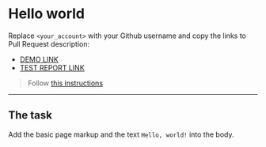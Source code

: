 # Hello world
Replace `<your_account>` with your Github username and copy the links to Pull Request description:
- [DEMO LINK](https://yelnikov-andrii.github.io/layout_hello-world/)
- [TEST REPORT LINK](https://yelnikov-andrii.github.io/layout_hello-world/report/html_report/)

> Follow [this instructions](https://mate-academy.github.io/layout_task-guideline/#how-to-solve-the-layout-tasks-on-github)
___

## The task 
Add the basic page markup and the text `Hello, world!` into the body.
